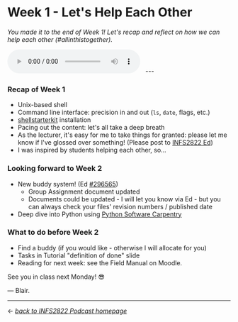 # Week 1 - Let's Help Each Other

_You made it to the end of Week 1! Let's recap and reflect on how we can help each other (#allinthistogether)._

<audio controls>
  <source src="../../podcast-assets/ep00001-rev01.mp3" type="audio/mpeg">
Your browser does not support the audio element.
</audio>
&nbsp;
---

### Recap of Week 1

- Unix-based shell
- Command line interface: precision in and out (`ls`, `date`, flags, etc.)
- [shellstarterkit](https://github.com/blairw/shellstarterkit) installation
- Pacing out the content: let's all take a deep breath
- As the lecturer, it's easy for me to take things for granted: please let me know if I've glossed over something! (Please post to [INFS2822 Ed](https://edstem.org/courses/4444/discussion/))
- I was inspired by students helping each other, so...

### Looking forward to Week 2

- New buddy system! (Ed [#296565](https://edstem.org/courses/4444/discussion/296565))
    - Group Assignment document updated
    - Documents could be updated - I will let you know via Ed - but you can always check your files' revision numbers / published date
- Deep dive into Python using [Python Software Carpentry](https://swcarpentry.github.io/python-novice-inflammation/)

### What to do before Week 2

- Find a buddy (if you would like - otherwise I will allocate for you)
- Tasks in Tutorial "definition of done" slide
- Reading for next week: see the Field Manual on Moodle.

See you in class next Monday! 😎

&mdash; Blair.

---

&larr; _[back to INFS2822 Podcast homepage](https://blairw.github.io/infs2822podcast/)_
